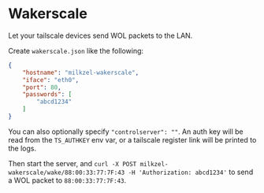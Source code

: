 # Wakerscale

Let your tailscale devices send WOL packets to the LAN.

Create `wakerscale.json` like the following:

```json
{
	"hostname": "milkzel-wakerscale",
	"iface": "eth0",
	"port": 80,
	"passwords": [
		"abcd1234"
	]
}
```

You can also optionally specify `"controlserver": ""`.
An auth key will be read from the `TS_AUTHKEY` env var, or a tailscale register link will be printed to the logs.

Then start the server, and `curl -X POST milkzel-wakerscale/wake/88:00:33:77:7F:43 -H 'Authorization: abcd1234'`
to send a WOL packet to `88:00:33:77:7F:43`.